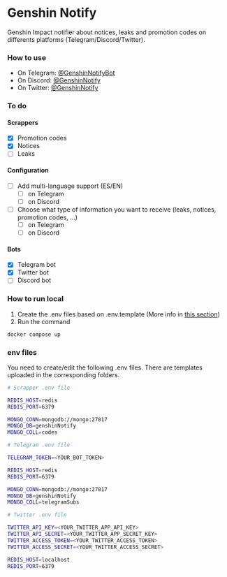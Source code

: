 # Genshin Notify
Genshin Impact notifier about notices, leaks and promotion codes on differents platforms (Telegram/Discord/Twitter).

### How to use

- On Telegram: [@GenshinNotifyBot](https://t.me/GenshinNotifyBot)
- On Discord: [@GenshinNotify](https://discord.com/oauth2/authorize?client_id=813534602228269066&permissions=257088&scope=bot)
- On Twitter: [@GenshinNotify](https://twitter.com/GenshinNotify)

### To do

#### Scrappers
- [X] Promotion codes
- [X] Notices
- [ ] Leaks

#### Configuration
- [ ] Add multi-language support (ES/EN)
    - [ ] on Telegram
    - [ ] on Discord
- [ ] Choose what type of information you want to receive (leaks, notices, promotion codes, ...)
    - [ ] on Telegram
    - [ ] on Discord
    
#### Bots
- [X] Telegram bot
- [X] Twitter bot
- [ ] Discord bot

### How to run local

1. Create the .env files based on .env.template (More info in [this section](#env-files))
2. Run the command

```bash
docker compose up
```

### env files

You need to create/edit the following .env files. There are templates uploaded in the corresponding folders.

```bash
# Scrapper .env file

REDIS_HOST=redis
REDIS_PORT=6379

MONGO_CONN=mongodb://mongo:27017
MONGO_DB=genshinNotify
MONGO_COLL=codes
```

```bash
# Telegram .env file

TELEGRAM_TOKEN=<YOUR_BOT_TOKEN>

REDIS_HOST=redis
REDIS_PORT=6379

MONGO_CONN=mongodb://mongo:27017
MONGO_DB=genshinNotify
MONGO_COLL=telegramSubs
```

```bash
# Twitter .env file

TWITTER_API_KEY=<YOUR_TWITTER_APP_API_KEY>
TWITTER_API_SECRET=<YOUR_TWITTER_APP_SECRET_KEY>
TWITTER_ACCESS_TOKEN=<YOUR_TWITTER_ACCESS_TOKEN>
TWITTER_ACCESS_SECRET=<YOUR_TWITTER_ACCESS_SECRET>

REDIS_HOST=localhost
REDIS_PORT=6379
```